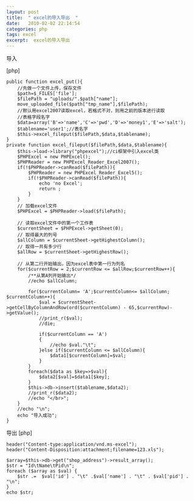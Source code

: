 ```yaml
---
layout: post
title:  " excel的导入导出  "
date:   2010-02-02 22:14:54
categories: php
tags: excel 
excerpt:  excel的导入导出 
---
```

导入

[php] 

    public function excel_put(){  
        //先做一个文件上传，保存文件  
        $path=$_FILES['file'];  
        $filePath = "uploads/".$path["name"];  
        move_uploaded_file($path["tmp_name"],$filePath);  
        //默认用excel2007读取excel，若格式不对，则用之前的版本进行读取  
        //表格字段名字  
        $data=array('B'=>'name','C'=>'pwd','D'=>'money1','E'=>'salt');  
        $tablename='user1';//表名字  
        $this->excel_fileput($filePath,$data,$tablename);      
    }  
    private function excel_fileput($filePath,$data,$tablename){  
        $this->load->library("phpexcel");//ci框架中引入excel类  
        $PHPExcel = new PHPExcel();  
        $PHPReader = new PHPExcel_Reader_Excel2007();  
        if(!$PHPReader->canRead($filePath)){  
            $PHPReader = new PHPExcel_Reader_Excel5();  
            if(!$PHPReader->canRead($filePath)){  
                echo 'no Excel';  
                return ;  
            }  
        }  
        // 加载excel文件  
        $PHPExcel = $PHPReader->load($filePath);  
      
        // 读取excel文件中的第一个工作表  
        $currentSheet = $PHPExcel->getSheet(0);  
        // 取得最大的列号  
        $allColumn = $currentSheet->getHighestColumn();  
        // 取得一共有多少行  
        $allRow = $currentSheet->getHighestRow();  
      
        // 从第二行开始输出，因为excel表中第一行为列名  
        for($currentRow = 2;$currentRow <= $allRow;$currentRow++){  
            /**从第A列开始输出*/  
            //echo $allColumn;  
              
            for($currentColumn= 'A';$currentColumn<= $allColumn; $currentColumn++){    
                $val = $currentSheet->getCellByColumnAndRow(ord($currentColumn) - 65,$currentRow)->getValue();  
                //print_r($val);  
                //die;  
                  
                if($currentColumn == 'A')  
                {  
                    //echo $val."\t";  
                }else if($currentColumn <= $allColumn){  
                    $data1[$currentColumn]=$val;  
                }  
            }  
            foreach($data as $key=>$val){  
                $data2[$val]=$data1[$key];  
            }  
            $this->db->insert($tablename,$data2);  
            //print_r($data2);  
            //echo "</br>";         
        }  
        //echo "\n";  
        echo "导入成功";  
    }  




导出
[php] 

    header("Content-type:application/vnd.ms-excel");  
    header("Content-Disposition:attachment;filename=123.xls");  
      
    $array=$this->db->get("shop_address")->result_array();  
    $str = "Id\tName\tPid\n";  
    foreach ($array as $val) {  
        $str .=  $val['id'] . "\t" .$val['name'] . "\t" . $val['pid'] . "\n";  
    }  
    echo $str;    


